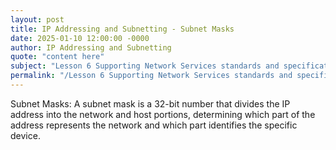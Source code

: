 ```yaml
---
layout: post
title: IP Addressing and Subnetting - Subnet Masks
date: 2025-01-10 12:00:00 -0000
author: IP Addressing and Subnetting
quote: "content here"
subject: "Lesson 6 Supporting Network Services standards and specifications"
permalink: "/Lesson 6 Supporting Network Services standards and specifications/IP Addressing and Subnetting/IP Addressing and Subnetting - Subnet Masks"
---
```


Subnet Masks: A subnet mask is a 32-bit number that divides the IP address into the network and host portions, determining which part of the address represents the network and which part identifies the specific device.
